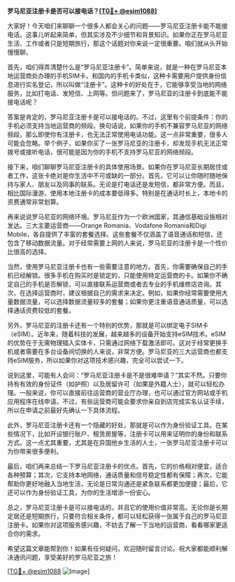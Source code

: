 **罗马尼亚注册卡是否可以接电话？[[TG💪+ @esim1088](https://t.me/s/esim1088)]**

大家好！今天咱们来聊聊一个很多人都会关心的问题——罗马尼亚注册卡能不能接电话。这事儿听起来简单，但其实涉及不少细节和背景知识。如果你正在罗马尼亚生活、工作或者只是短期旅行，那这个话题对你来说一定很重要。咱们就从头开始慢慢聊。

首先，咱们得弄清楚什么是“罗马尼亚注册卡”。简单来说，就是一种在罗马尼亚本地运营商处办理的手机SIM卡。和国内的手机卡类似，这种卡需要用户提供身份信息进行实名登记，所以叫做“注册卡”。这种卡的好处在于，它能够享受当地的网络服务，比如打电话、发短信、上网等。但问题来了，罗马尼亚的注册卡到底能不能接电话呢？

答案是肯定的，罗马尼亚注册卡是可以接电话的。不过，这里有个前提条件：你的手机必须支持当地运营商的频段。换句话说，如果你的手机不兼容罗马尼亚的网络频段，那么即使你有注册卡，也无法正常使用电话功能。这一点非常重要，很多人可能会忽略。举个例子，如果你买了一张罗马尼亚的注册卡，却发现手机无法正常拨号或接听电话，很可能是因为你的手机不支持罗马尼亚的网络频段。

接下来，咱们聊聊罗马尼亚注册卡的具体使用场景。如果你在罗马尼亚长期居住或者工作，这张卡绝对是你生活中不可或缺的一部分。首先，它可以让你随时随地保持与家人、朋友以及同事的联系。无论是打电话还是发短信，都非常方便。而且，相比国际漫游，使用本地注册卡的成本要低得多。特别是在通话时长上，本地卡的资费通常非常划算。

再来说说罗马尼亚的网络环境。罗马尼亚作为一个欧洲国家，其通信基础设施相对发达。三大主要运营商——Orange Romania、Vodafone Romania和Digi Mobile，各自提供了丰富的套餐选择。这些套餐不仅涵盖了语音通话和短信，还包含了移动数据流量。对于经常需要上网的人来说，罗马尼亚的注册卡是一个性价比很高的选择。

当然，使用罗马尼亚注册卡也有一些需要注意的地方。首先，你需要确保自己的手机已经解锁。很多手机在购买时是锁定的，只能使用特定运营商的卡。如果你不确定自己的手机是否解锁，可以直接联系运营商或者去专业的手机维修店咨询。其次，在选择运营商时，建议根据自己的需求来决定。例如，如果你经常需要使用大量数据流量，可以选择数据流量较多的套餐；如果你更注重语音通话质量，可以选择通话资费较低的套餐。

另外，罗马尼亚的注册卡还有一个特别的优势，那就是可以绑定电子SIM卡（eSIM）。近年来，随着科技的发展，越来越多的设备开始支持eSIM技术。eSIM的优势在于无需物理插入实体卡，只需通过网络下载激活即可。这对于经常更换手机或者需要在多台设备间切换的人来说，非常方便。罗马尼亚的三大运营商也都支持eSIM服务，所以如果你对这项技术感兴趣，完全可以尝试一下。

说到这里，可能有人会问：“罗马尼亚注册卡是不是很难申请？”其实不然。只要你持有有效的身份证件（如护照）以及居留许可（如果是外籍人士），就可以轻松办理。一般来说，你可以直接前往运营商的营业厅办理，也可以通过官方网站或手机应用程序在线申请。不过，有些运营商可能会要求你亲自到店完成实名认证手续，所以在申请之前最好先确认一下具体流程。

此外，罗马尼亚注册卡还有一个隐藏的好处，那就是可以作为身份验证工具。在某些情况下，比如开设银行账户、租赁房屋等，注册卡可以用来证明你的身份和联系方式。这一点尤其重要，尤其是在异国他乡生活的人士，一张罗马尼亚注册卡可以为你带来很多便利。

最后，咱们再来总结一下罗马尼亚注册卡的优点。首先，它的价格相对便宜，适合各种预算；其次，它支持本地网络，通话质量和信号稳定性都有保障；再次，它能帮助你更好地融入当地生活，无论是日常沟通还是紧急联系都更加便捷；最后，它还可以作为身份验证工具，为你的生活增添一份安心。

总之，罗马尼亚注册卡是可以接电话的，并且它的使用价值非常高。无论你是长期定居还是短期旅行，只要符合相关条件，都可以轻松获得一张属于自己的罗马尼亚注册卡。如果你对这项服务感兴趣，不妨去了解一下当地的运营商，看看哪家更适合你的需求。

希望这篇文章能帮到你！如果有任何疑问，欢迎随时留言讨论。祝大家都能顺利解决通讯问题，享受美好的罗马尼亚之旅！

[[TG💪+ @esim1088](https://t.me/s/esim1088) ![Image](https://i.postimg.cc/4NQfJmqS/Snipaste-2025-05-13-00-14-12.png)]